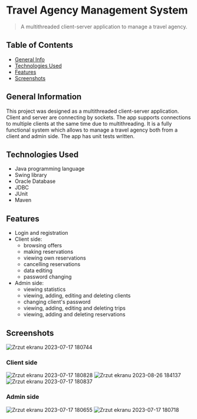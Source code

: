 # Travel Agency Management System
> A multithreaded client-server application to manage a travel agency.

## Table of Contents
* [General Info](#general-information)
* [Technologies Used](#technologies-used)
* [Features](#features)
* [Screenshots](#screenshots)


## General Information
This project was designed as a multithreaded client-server application. 
Client and server are connecting by sockets. 
The app supports connections to multiple clients at the same time 
     due to multithreading. 
     It is a fully functional system which allows to manage a travel agency both from a client and admin side.
     The app has unit tests written.


## Technologies Used
- Java programming language
- Swing library
- Oracle Database
- JDBC
- JUnit
- Maven


## Features
* Login and registration
* Client side:
    - browsing offers
    - making reservations
    - viewing own reservations
    - cancelling reservations
    - data editing
    - password changing
* Admin side:
    - viewing statistics
    - viewing, adding, editing and deleting clients
    - changing client's password
    - viewing, adding, editing and deleting trips
    - viewing, adding and deleting reservations



## Screenshots
  
 ![Zrzut ekranu 2023-07-17 180744](https://github.com/codeCrafter8/TravelAgencyManagementSystem2/assets/126499182/23d892e6-f70d-4a73-be70-fd76a509664b)

### Client side

![Zrzut ekranu 2023-07-17 180828](https://github.com/codeCrafter8/TravelAgencyManagementSystem2/assets/126499182/4fbe0fed-6532-4204-8d11-6fdc1bbb7d75)
![Zrzut ekranu 2023-08-26 184137](https://github.com/codeCrafter8/TravelAgencyManagementSystem/assets/126499182/fa5a640e-6790-4339-802e-c5e28042b42a)
![Zrzut ekranu 2023-07-17 180837](https://github.com/codeCrafter8/TravelAgencyManagementSystem2/assets/126499182/79d70db2-9e85-48c6-aea5-4dd4705c089b)

### Admin side
![Zrzut ekranu 2023-07-17 180655](https://github.com/codeCrafter8/TravelAgencyManagementSystem/assets/126499182/ef0e0b81-1751-4459-a3d1-7dbc925f255c)
![Zrzut ekranu 2023-07-17 180718](https://github.com/codeCrafter8/TravelAgencyManagementSystem/assets/126499182/cf88a4d4-1284-472c-95f5-55bedd00fc4c)

  
